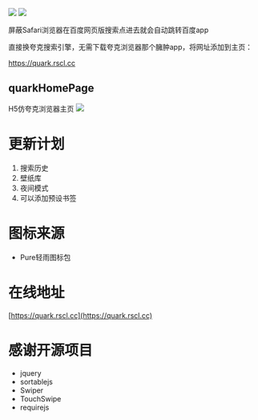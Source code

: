 ![](https://img.shields.io/badge/license-MIT-green)  ![](https://img.shields.io/badge/version-1.50-red)

屏蔽Safari浏览器在百度网页版搜索点进去就会自动跳转百度app

直接换夸克搜索引擎，无需下载夸克浏览器那个臃肿app，将网址添加到主页：

https://quark.rscl.cc

## quarkHomePage
H5仿夸克浏览器主页
![](https://ae01.alicdn.com/kf/H244bb0ca385f4109a1c9d11d4a8be564O.jpg)
# 更新计划
1. 搜索历史
2. 壁纸库
3. 夜间模式
4. 可以添加预设书签
# 图标来源
* Pure轻雨图标包
# 在线地址
[https://quark.rscl.cc](https://quark.rscl.cc)
# 感谢开源项目
* jquery
* sortablejs
* Swiper
* TouchSwipe
* requirejs
